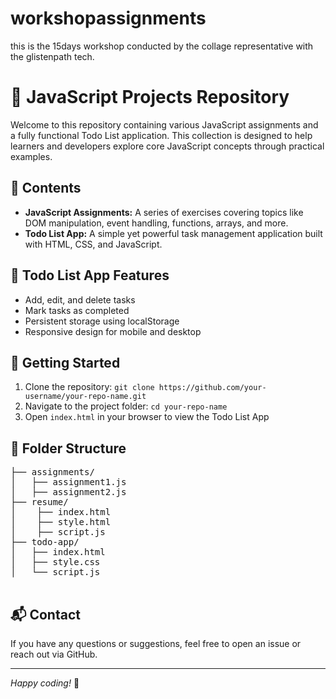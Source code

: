 # workshopassignments
this is the 15days workshop conducted by the collage representative with the glistenpath tech.
<!DOCTYPE html>
<html lang="en">
<head>
  <meta charset="UTF-8">
  <title>JavaScript Assignments & Todo List App</title>
</head>
<body>
  <h1>📁 JavaScript Projects Repository</h1>

  <p>Welcome to this repository containing various JavaScript assignments and a fully functional Todo List application. This collection is designed to help learners and developers explore core JavaScript concepts through practical examples.</p>

  <h2>📌 Contents</h2>
  <ul>
    <li><strong>JavaScript Assignments:</strong> A series of exercises covering topics like DOM manipulation, event handling, functions, arrays, and more.</li>
    <li><strong>Todo List App:</strong> A simple yet powerful task management application built with HTML, CSS, and JavaScript.</li>
  </ul>

  <h2>📝 Todo List App Features</h2>
  <ul>
    <li>Add, edit, and delete tasks</li>
    <li>Mark tasks as completed</li>
    <li>Persistent storage using localStorage</li>
    <li>Responsive design for mobile and desktop</li>
  </ul>

  <h2>🚀 Getting Started</h2>
  <ol>
    <li>Clone the repository: <code>git clone https://github.com/your-username/your-repo-name.git</code></li>
    <li>Navigate to the project folder: <code>cd your-repo-name</code></li>
    <li>Open <code>index.html</code> in your browser to view the Todo List App</li>
  </ol>

  <h2>📂 Folder Structure</h2>
  <pre>
├── assignments/
│   ├── assignment1.js
│   ├── assignment2.js
├── resume/
│    ├── index.html
│    ├── style.html
│    ├── script.js
├── todo-app/
│   ├── index.html
│   ├── style.css
│   └── script.js
  </pre>

  <h2>📬 Contact</h2>
  <p>If you have any questions or suggestions, feel free to open an issue or reach out via GitHub.</p>

  <hr>
  <p><em>Happy coding!</em> 🎉</p>
</body>
</html>
